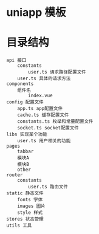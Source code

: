 # uniapp 模板
# 目录结构
	api 接口
		constants 
			user.ts 请求路径配置文件
		user.ts 具体的请求方法
	components
		组件名
			index.vue
	config 配置文件
		app.ts app配置文件
		cache.ts 缓存配置文件
		constants.ts 枚举和常量配置文件
		socket.ts socket配置文件
	libs 实现某个功能
		user.ts 用户相关的功能
	pages
		tabbar 
		模块A
		模块B
		other
	router
		constants 
			user.ts 路由文件
	static 静态文件
		fonts 字体
		images 图片
		style 样式
	stores 状态管理
	utils 工具